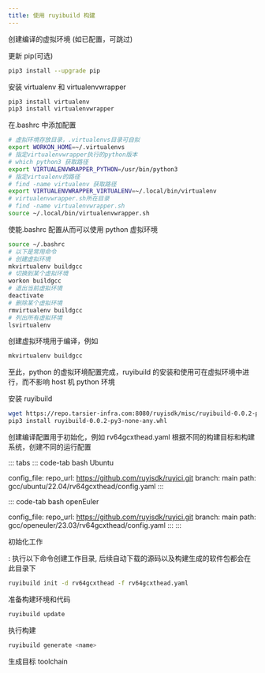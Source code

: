 ```yaml
---
title: 使用 ruyibuild 构建
---
```


创建编译的虚拟环境 (如已配置，可跳过)

更新 pip(可选)

``` bash
pip3 install --upgrade pip
```

安装 virtualenv 和 virtualenvwrapper

``` bash
pip3 install virtualenv
pip3 install virtualenvwrapper
```

在.bashrc 中添加配置

``` bash
# 虚拟环境存放目录，.virtualenvs目录可自拟
export WORKON_HOME=~/.virtualenvs
# 指定virtualenvwrapper执行的python版本
# which python3 获取路径
export VIRTUALENVWRAPPER_PYTHON=/usr/bin/python3
# 指定virtualenv的路径
# find -name virtualenv 获取路径
export VIRTUALENVWRAPPER_VIRTUALENV=~/.local/bin/virtualenv
# virtualenvwrapper.sh所在目录
# find -name virtualenvwrapper.sh
source ~/.local/bin/virtualenvwrapper.sh
```

使能.bashrc 配置从而可以使用 python 虚拟环境

``` bash
source ~/.bashrc
# 以下是常用命令
# 创建虚拟环境
mkvirtualenv buildgcc
# 切换到某个虚拟环境
workon buildgcc
# 退出当前虚拟环境
deactivate
# 删除某个虚拟环境
rmvirtualenv buildgcc
# 列出所有虚拟环境
lsvirtualenv
```

创建虚拟环境用于编译，例如

``` bash
mkvirtualenv buildgcc
```

至此，python 的虚拟环境配置完成，ruyibuild 的安装和使用可在虚拟环境中进行，而不影响 host 机 python 环境

安装 ruyibuild

``` bash
wget https://repo.tarsier-infra.com:8080/ruyisdk/misc/ruyibuild-0.0.2-py3-none-any.whl
pip3 install ruyibuild-0.0.2-py3-none-any.whl
```

创建编译配置用于初始化，例如 rv64gcxthead.yaml
根据不同的构建目标和构建系统，创建不同的运行配置

::: tabs
::: code-tab
bash Ubuntu

config_file: repo_url: <https://github.com/ruyisdk/ruyici.git> branch:
main path: gcc/ubuntu/22.04/rv64gcxthead/config.yaml
:::

::: code-tab
bash openEuler

config_file: repo_url: <https://github.com/ruyisdk/ruyici.git> branch:
main path: gcc/openeuler/23.03/rv64gcxthead/config.yaml
:::
:::

初始化工作

:   执行以下命令创建工作目录,
    后续自动下载的源码以及构建生成的软件包都会在此目录下

``` bash
ruyibuild init -d rv64gcxthead -f rv64gcxthead.yaml
```

准备构建环境和代码

``` bash
ruyibuild update
```

执行构建

``` bash
ruyibuild generate <name>
```

生成目标 toolchain

